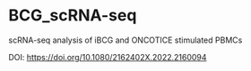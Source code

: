 # BCG_scRNA-seq
scRNA-seq analysis of iBCG and ONCOTICE stimulated PBMCs

DOI: https://doi.org/10.1080/2162402X.2022.2160094
